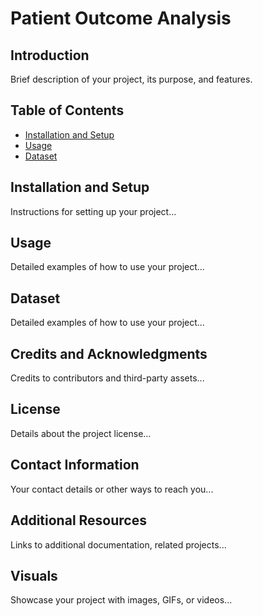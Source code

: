 <body>

<div class="section">
    <h1>Patient Outcome Analysis</h1>
</div>

<div class="section">
    <h2>Introduction</h2>
    <p>
        Brief description of your project, its purpose, and features.
    </p>
</div>

<div class="section">
    <h2>Table of Contents</h2>
    <ul>
        <li><a href="#installation">Installation and Setup</a></li>
        <li><a href="#usage">Usage</a></li>
        <li><a href="#Dataset">Dataset</a></li>
        <!-- Add other sections as needed -->
    </ul>
</div>

<div class="section" id="installation">
    <h2>Installation and Setup</h2>
    <p>Instructions for setting up your project...</p>
    <!-- Include any code snippets if necessary -->
</div>

<div class="section" id="usage">
    <h2>Usage</h2>
    <p>Detailed examples of how to use your project...</p>
    <!-- Include code snippets and screenshots -->
</div>

<div class="Dataset" id="usage">
    <h2>Dataset</h2>
    <p>Detailed examples of how to use your project...</p>
    <!-- Include code snippets and screenshots -->
</div>

<!-- Repeat the above pattern for other sections like Features, Technology Stack, etc. -->

<div class="section">
    <h2>Credits and Acknowledgments</h2>
    <p>Credits to contributors and third-party assets...</p>
</div>

<div class="section">
    <h2>License</h2>
    <p>Details about the project license...</p>
</div>

<div class="section">
    <h2>Contact Information</h2>
    <p>Your contact details or other ways to reach you...</p>
</div>

<div class="section">
    <h2>Additional Resources</h2>
    <p>Links to additional documentation, related projects...</p>
</div>

<div class="section">
    <h2>Visuals</h2>
    <p>Showcase your project with images, GIFs, or videos...</p>
</div>

</body>
</html>
